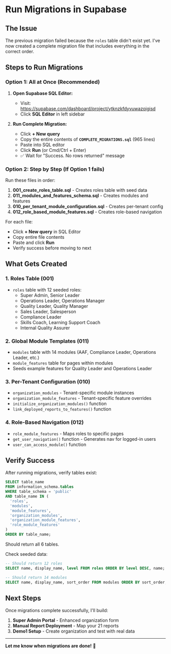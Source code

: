 # Run Migrations in Supabase

## The Issue

The previous migration failed because the `roles` table didn't exist yet. I've now created a complete migration file that includes everything in the correct order.

## Steps to Run Migrations

### Option 1: All at Once (Recommended)

1. **Open Supabase SQL Editor:**
   - Visit: https://supabase.com/dashboard/project/ytknzkfdyvuwazoigisd
   - Click **SQL Editor** in left sidebar

2. **Run Complete Migration:**
   - Click **+ New query**
   - Copy the entire contents of **`COMPLETE_MIGRATIONS.sql`** (965 lines)
   - Paste into SQL editor
   - Click **Run** (or Cmd/Ctrl + Enter)
   - ✅ Wait for "Success. No rows returned" message

### Option 2: Step by Step (If Option 1 fails)

Run these files in order:

1. **001_create_roles_table.sql** - Creates roles table with seed data
2. **011_modules_and_features_schema.sql** - Creates modules and features
3. **010_per_tenant_module_configuration.sql** - Creates per-tenant config
4. **012_role_based_module_features.sql** - Creates role-based navigation

For each file:
- Click **+ New query** in SQL Editor
- Copy entire file contents
- Paste and click **Run**
- Verify success before moving to next

## What Gets Created

### 1. Roles Table (001)
- `roles` table with 12 seeded roles:
  - Super Admin, Senior Leader
  - Operations Leader, Operations Manager
  - Quality Leader, Quality Manager
  - Sales Leader, Salesperson
  - Compliance Leader
  - Skills Coach, Learning Support Coach
  - Internal Quality Assurer

### 2. Global Module Templates (011)
- `modules` table with 14 modules (AAF, Compliance Leader, Operations Leader, etc.)
- `module_features` table for pages within modules
- Seeds example features for Quality Leader and Operations Leader

### 3. Per-Tenant Configuration (010)
- `organization_modules` - Tenant-specific module instances
- `organization_module_features` - Tenant-specific feature overrides
- `initialize_organization_modules()` function
- `link_deployed_reports_to_features()` function

### 4. Role-Based Navigation (012)
- `role_module_features` - Maps roles to specific pages
- `get_user_navigation()` function - Generates nav for logged-in users
- `user_can_access_module()` function

## Verify Success

After running migrations, verify tables exist:

```sql
SELECT table_name
FROM information_schema.tables
WHERE table_schema = 'public'
AND table_name IN (
  'roles',
  'modules',
  'module_features',
  'organization_modules',
  'organization_module_features',
  'role_module_features'
)
ORDER BY table_name;
```

Should return all 6 tables.

Check seeded data:

```sql
-- Should return 12 roles
SELECT name, display_name, level FROM roles ORDER BY level DESC, name;

-- Should return 14 modules
SELECT name, display_name, sort_order FROM modules ORDER BY sort_order;
```

## Next Steps

Once migrations complete successfully, I'll build:

1. **Super Admin Portal** - Enhanced organization form
2. **Manual Report Deployment** - Map your 21 reports
3. **Demo1 Setup** - Create organization and test with real data

---

**Let me know when migrations are done!** 🚀
